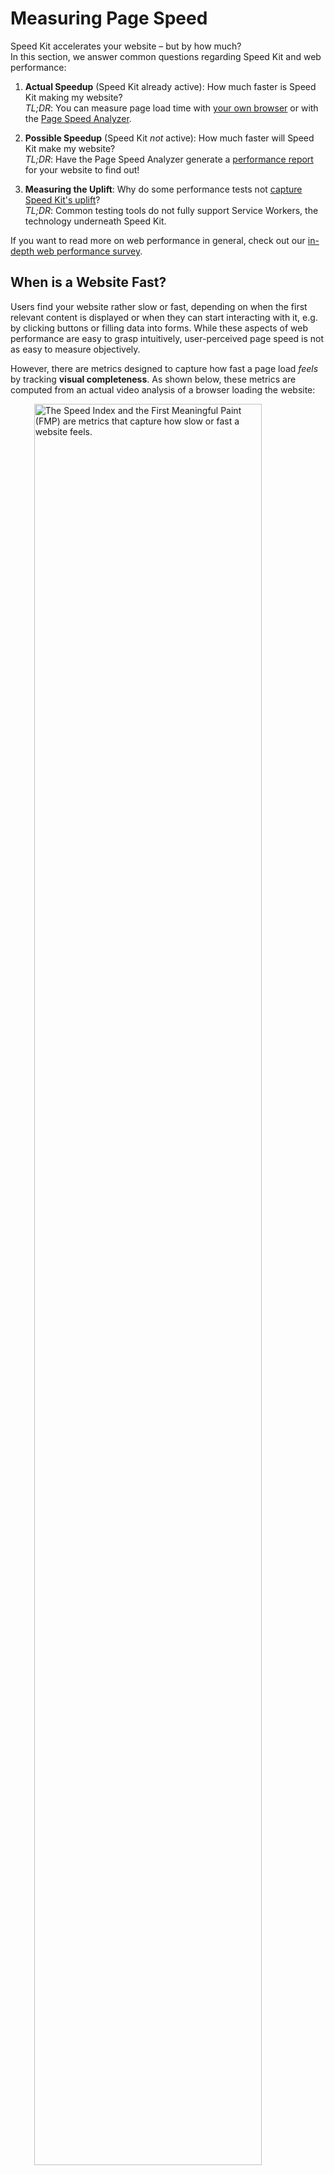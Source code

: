 # Measuring Page Speed

Speed Kit accelerates your website – but by how much?  
In this section, we answer common questions regarding Speed Kit and web performance:

1. **Actual Speedup** (Speed Kit already active): How much faster is Speed Kit making my website?  
*TL;DR*: You can measure page load time with [your own browser](#measuring-in-the-browser) or with the [Page Speed Analyzer](#the-page-speed-analyzer).

2. **Possible Speedup** (Speed Kit *not* active): How much faster will Speed Kit make my website?  
*TL;DR*: Have the Page Speed Analyzer generate a [performance report](#how-to-generate-a-performance-report) for your website to find out!

3. **Measuring the Uplift**: Why do some performance tests not [capture Speed Kit's uplift](#measuring-speed-kits-performance-uplift)?  
*TL;DR*: Common testing tools do not fully support Service Workers, the technology underneath Speed Kit. 

If you want to read more on web performance in general, check out our <a href="https://medium.baqend.com/the-technology-behind-fast-websites-2638196fa60a" target="_blank">in-depth web performance survey</a>. 


## When is a Website Fast?

Users find your website rather slow or fast, depending on when the first relevant content is displayed or when they can start interacting with it, e.g. by clicking buttons or filling data into forms. While these aspects of web performance are easy to grasp intuitively, user-perceived page speed is not as easy to measure objectively. 

However, there are metrics designed to capture how fast a page load *feels* by tracking **visual completeness**. 
As shown below, these metrics are computed from an actual video analysis of a browser loading the website:

<img src="../user-perceived-speed.gif" alt="The Speed Index and the First Meaningful Paint (FMP) are metrics that capture how slow or fast a website feels." style="width:85%; display: block; margin-left: auto; margin-right: auto;">

As illustrated above, the **First Meaningful Paint (FMP)** is the moment at which the user gets to see important information for the first time, e.g. headline and text in a blog or search bar and product overview in a webshop. 
The FMP is typically measured as the moment at which the viewport experiences the *greatest visual change*.  

The **Speed Index (SI)** represents the average time until a visible element appears on-screen. It corresponds to the area above the dashed line in the illustration above  —  a small SI corresponds to a fast website.


## Measuring in the Browser

The Speed Index or the First Meaningful Paint are hard to measure without specialized tooling. However, there are various other metrics that you can easily measure yourself, with nothing but your web browser.  
Here is a video that shows how you can measure *DOMContentLoaded* and *FullyLoaded* (a.k.a. *Load*, see [below](#quantifiable-metrics)):

<img src="../performance-measurement-browser.gif" alt="The Speed Index and the First Meaningful Paint (FMP) are metrics that capture how slow or fast a website feels." style="width:85%; display: block; margin-left: auto; margin-right: auto;">

To take measurements with your own browser, just do the following:

1. Open a **Browser** like Chrome (used in the video) or Firefox
2. Open the **Developer Tools** by pressing *F12*
3. Navigate to the **Network Tab** to see all resources that are transferred on page load
4. **Look** at the numbers: At the bottom of the browser window, you can read how long it took until *DOMContentLoaded* (192 ms) and *Load* (873 ms), respectively. 

## Speed Kit: On vs. Off

If your website already uses Speed Kit, you can easily verify that it is making things faster. 
In the following, we describe how to make a quick **side-by-side comparison** of your website with and without Speed Kit.

In principle, you simply have to navigate through your website with Speed Kit **enabled** — and then repeat the same navigation sequence with Speed Kit **disabled**.
Here is an example from one of our customers, showing website performance with disabled (left) and enabled (right) Speed Kit:

<video autoplay="autoplay" loop="loop" alt="The direct comparison shows that Speed Kit brings a significant performance boost for your website." style="width:80%; display: block; margin-left: auto; margin-right: auto;">
  <source src="../comparison_a-b.mp4" type="video/mp4" />
</video>

To disable Speed Kit (left video), you simply have to do the following:

1. Open the **Developer Tools** by pressing *F12*
2. Navigate to the **Application Tab**
3. Find the **Service Workers** section
4. **Disable Speed Kit** by checking the "Bypass for network" box; this makes sure that the Speed Kit service worker is not used.


## The Page Speed Analyzer

The [**Page Speed Analyzer**](https://test.speed-kit.com/) also does a side-by-side comparison of your website with and without Speed Kit. However, it does more than what you can do with your browser:

1. **Performance Report**: The analyzer gives you various metrics and even waterfall diagrams for your page load.
2. **Optimization Hints**: The analyzer provides suggestions on how to improve web performance for your website.
3. **User-Centric**: The analyzer measures the *Speed Index* and the *First Meaningful Paint* (see [above](#when-is-a-website-fast)). 
4. **Possible Speedup**: The analyzer tells you how much faster your website will be, if you activate Speed Kit.
5. **Video Comparison**: The analyzer captures the page load, so that you can literally see the effect that Speed Kit has.

### Compares Performance With and Without Speed Kit

If **Speed Kit is active** on your website already, the analyzer deactivates Speed Kit for one of the two tests. 
If **Speed Kit is not active** on your website, the analyzer injects Speed Kit into your websites for one of the tests. 
Thus, you always get to know what Speed Kit currently does or could do for your web performance. 

### Measurement Setup

In principle, the analyzer loads your website multiple times to **contrast performance with and without Speed Kit**: 

<img src="../analyzer-measurement.png" alt="Baqend's page speed test setup simulates a real user visit." style="width:60%; display: block; margin-left: auto; margin-right: auto;">

Once you enter your website's URL, the analyzer starts two different Chrome browsers to load your website: One loads the version *with Speed Kit* and the other loads your website *without Speed Kit*. We did not implement the measurements ourselves, though. Instead, we use the **open-source** testing framework [**WebPagetest**](https://www.webpagetest.org/). 

### Measuring Speed Kit's performance uplift

**Common performance tools** like Pingdom or GTmetrix typically do not install Service Workers before taking a performance measurement – or they do not even support them to begin with. Since Speed Kit is built on Service Workers, though, these tools cannot measure any acceleration for good reason: **Without its Service Worker, Speed Kit is not active**. 

The **Page Speed Analyzer**, in contrast, makes sure that Service Workers are installed before the test. Thus, the measurement reflects performance for a user who has already been on your website once before (e.g. visited a specific product page in your shop once last year), but has never visited the page under test. It is important to note, that the analyzer is using **cold caches** for the performance test. 

### How to Generate a Performance Report

To find out how you can improve your website's page load times, provide the analyzer with your URL and hit *enter*. It will then execute a performance test against your website and generate both *optimization hint* and a *performance report*.

<img src="../page-speed-analyzer.png" style="width:85%; display: block; margin-left: auto; margin-right: auto;">

The analyzer always compares baseline performance without Speed Kit (left) against the same website accelerated by Speed Kit (right). 
To this end, the analyzer runs a series of tests against your website without Speed Kit and an accelerated version with Speed Kit (as explained above); finally, the analyzer reports how much of an edge Speed Kit would give you over your current tech stack. 


### Optimization Hints

Below the video comparison, the analyzer gives you a list of **performance best-practices** that your website already follows (checkmark) or that are currently not implemented (cross). 
You also get brief explanations on how the individual optimizations affect page performance and by how much Speed Kit will lift your performance with each of them (for example, see *request latency*): 

<img src="../optimization-hints.png" style="width:85%; display: block; margin-left: auto; margin-right: auto;">

Speed Kit will immediately solve all these issues for you: your website is **guaranteed to be state of the art**.

### Advanced Usage

By default, the analyzer simulates a desktop user located in Germany. However, you can change the default behavior through several parameters:

* **Mobile**: Whether or not the website should be loaded from a mobile browser (`true`) or a desktop browser (`false`, default).
* **Run from US**: Whether or not the website should be loaded from the United States (`true`) or from Germany (`false`, default).
* **Activity Timeout**: The time after the last network activity before a test is considered complete (see [WebPagetest docs](https://sites.google.com/a/webpagetest.org/docs/using-webpagetest/scripting#TOC-setActivityTimeout)). 
* **Speed Kit Config**: The detailed Config parameters for Speed Kit to allow you performance fine-tuning (see [Speed Kit API docs](../api). 


### Quantifiable Metrics

To compare both website versions, the analyzer uses [Google's PageSpeed Insights API](https://developers.google.com/speed/docs/insights/v1/getting_started)
and private instances of [WebPagetest](https://sites.google.com/a/webpagetest.org/docs/private-instances).
It collects the following metrics:

* **Speed Index** &amp; **First Meaningful Paint**: Represent how quickly the page rendered the user-visible content (see [above](#when-is-a-website-fast)).
* **Domains**: Number of unique hosts referenced.
* **Resources**: Number of HTTP resources loaded.
* **Response Size**: Number of compressed response bytes for resources.
* **Time To First Byte (TTFB)**: Represents the time between connecting to the server and receiving the first content.
* **DOMContentLoaded**: Represents the time after which the initial HTML document has been completely loaded and parsed, without waiting for external resources.
* **FullyLoaded** (a.k.a. *Load*): Represents the time until all resources are loaded, including activity triggered by JavaScript. (Measures the time until which there was 2 seconds of no network activity after Document Complete.)
* **Last Visual Change**: Represents the time after which the final website is visible (no change thereafter).